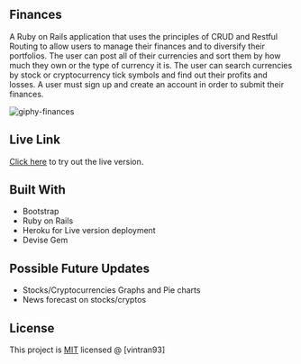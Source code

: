 ## Finances

A Ruby on Rails application that uses the principles of CRUD and Restful Routing to allow users to manage their finances and to diversify their portfolios. The user can post all of their currencies and sort them by how much they own or the type of currency it is. The user can search currencies by stock or cryptocurrency tick symbols and find out their profits and losses. A user must sign up and create an account in order to submit their finances.

![giphy-finances](https://user-images.githubusercontent.com/78582898/187326286-1db702c8-bb31-402a-8de7-2d6244242d4a.gif)

## Live Link

[Click here](https://finance-portfolios.herokuapp.com/) to try out the live version.

## Built With

*  Bootstrap
*  Ruby on Rails
*  Heroku for Live version deployment
*  Devise Gem

## Possible Future Updates
* Stocks/Cryptocurrencies Graphs and Pie charts
* News forecast on stocks/cryptos

## License

This project is [MIT](https://opensource.org/licenses/MIT) licensed @ [vintran93]
